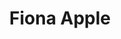 ---
title: "Fiona Apple"
summary: "Fiona Apple McAfee-Maggart is an American singer-songwriter. She released five albums from 1996 to 2020, all of which reached the top 20 on the U.S. Billboard 200 chart. Apple has received numerous awards and nominations, including three Grammy Awards, two MTV Video Music Awards, and a Billboard Music Award.
The youngest daughter of the actor Brandon Maggart, Apple was born in New York City and was raised alternating between her mother's home in New York and her father's in Los Angeles. Classically trained on piano as a child, she began composing her own songs when she was eight years old. Her debut album, Tidal, containing songs written when she was in her teens, was released in 1996 and received a Grammy Award for Best Female Vocal Rock Performance for the single \"Criminal\". She followed with When the Pawn... , produced by Jon Brion, which was also critically and commercially successful and was certified Platinum.
For her third album, Extraordinary Machine , Apple again collaborated with Brion and began recording the album in 2002. However, Apple was reportedly unhappy with the production and opted not to release the record, leading fans to protest Epic Records, erroneously believing that the label was withholding its release. The album was eventually re-produced without Brion and released in October 2005. The album was certified Gold, and nominated for a Grammy Award for Best Pop Vocal Album. In 2012, she released her fourth studio album, The Idler Wheel..., which received critical praise and was followed by a tour of the United States and was nominated for the Grammy Award for Best Alternative Music Album in 2013. Apple's fifth studio album, Fetch the Bolt Cutters, was released in 2020 to universal acclaim, earning two Grammy Awards: Best Alternative Music Album and Best Rock Performance for the lead single \"Shameika.\""
slug: "fiona-apple"
image: "fiona-apple.jpg"
apple_music_artist_url: "https://music.apple.com/gb/artist/fiona-apple/466131"
wikipedia_url: "https://en.wikipedia.org/wiki/Fiona_Apple"
---